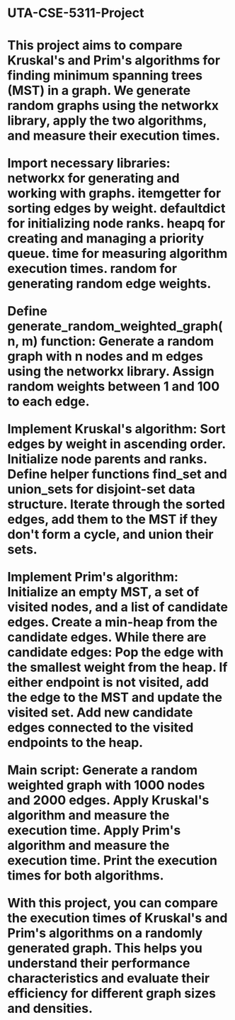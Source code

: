 # UTA-CSE-5311-Project

<h1>This project aims to compare Kruskal's and Prim's algorithms for finding minimum spanning trees (MST) in a graph. We generate random graphs using the networkx library, apply the two algorithms, and measure their execution times.

Import necessary libraries:
networkx for generating and working with graphs.
itemgetter for sorting edges by weight.
defaultdict for initializing node ranks.
heapq for creating and managing a priority queue.
time for measuring algorithm execution times.
random for generating random edge weights.

Define generate_random_weighted_graph(n, m) function:
Generate a random graph with n nodes and m edges using the networkx library.
Assign random weights between 1 and 100 to each edge.

Implement Kruskal's algorithm:
Sort edges by weight in ascending order.
Initialize node parents and ranks.
Define helper functions find_set and union_sets for disjoint-set data structure.
Iterate through the sorted edges, add them to the MST if they don't form a cycle, and union their sets.

Implement Prim's algorithm:
Initialize an empty MST, a set of visited nodes, and a list of candidate edges.
Create a min-heap from the candidate edges.
While there are candidate edges:
Pop the edge with the smallest weight from the heap.
If either endpoint is not visited, add the edge to the MST and update the visited set.
Add new candidate edges connected to the visited endpoints to the heap.

Main script:
Generate a random weighted graph with 1000 nodes and 2000 edges.
Apply Kruskal's algorithm and measure the execution time.
Apply Prim's algorithm and measure the execution time.
Print the execution times for both algorithms.

With this project, you can compare the execution times of Kruskal's and Prim's algorithms on a randomly generated graph. This helps you understand their performance characteristics and evaluate their efficiency for different graph sizes and densities.

